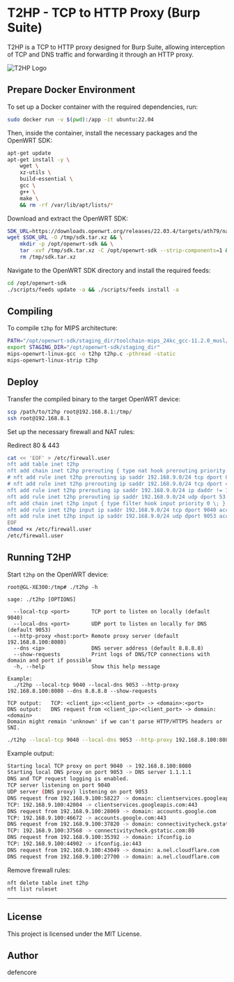 # T2HP - TCP to HTTP Proxy (Burp Suite)

T2HP is a TCP to HTTP proxy designed for Burp Suite, allowing interception of TCP and DNS traffic and forwarding it through an HTTP proxy.

![T2HP Logo](https://github.com/user-attachments/assets/ffa50d90-f24e-4a8f-b615-4b21df316198)

## Prepare Docker Environment

To set up a Docker container with the required dependencies, run:

```sh
sudo docker run -v $(pwd):/app -it ubuntu:22.04
```

Then, inside the container, install the necessary packages and the OpenWRT SDK:

```sh
apt-get update
apt-get install -y \
    wget \
    xz-utils \
    build-essential \
    gcc \
    g++ \
    make \
    && rm -rf /var/lib/apt/lists/*
```

Download and extract the OpenWRT SDK:

```sh
SDK_URL=https://downloads.openwrt.org/releases/22.03.4/targets/ath79/nand/openwrt-sdk-22.03.4-ath79-nand_gcc-11.2.0_musl.Linux-x86_64.tar.xz
wget $SDK_URL -O /tmp/sdk.tar.xz && \
    mkdir -p /opt/openwrt-sdk && \
    tar -xvf /tmp/sdk.tar.xz -C /opt/openwrt-sdk --strip-components=1 && \
    rm /tmp/sdk.tar.xz
```

Navigate to the OpenWRT SDK directory and install the required feeds:

```sh
cd /opt/openwrt-sdk
./scripts/feeds update -a && ./scripts/feeds install -a
```

## Compiling

To compile `t2hp` for MIPS architecture:

```sh
PATH="/opt/openwrt-sdk/staging_dir/toolchain-mips_24kc_gcc-11.2.0_musl/bin:${PATH}"
export STAGING_DIR="/opt/openwrt-sdk/staging_dir"
mips-openwrt-linux-gcc -o t2hp t2hp.c -pthread -static
mips-openwrt-linux-strip t2hp
```

## Deploy

Transfer the compiled binary to the target OpenWRT device:

```sh
scp /path/to/t2hp root@192.168.8.1:/tmp/
ssh root@192.168.8.1
```

Set up the necessary firewall and NAT rules:

Redirect 80 & 443
```sh
cat << 'EOF' > /etc/firewall.user
nft add table inet t2hp
nft add chain inet t2hp prerouting { type nat hook prerouting priority -100 \; }
# nft add rule inet t2hp prerouting ip saddr 192.168.9.0/24 tcp dport 80 counter dnat to 192.168.9.1:9040 # redirect only 80 TCP
# nft add rule inet t2hp prerouting ip saddr 192.168.9.0/24 tcp dport 443 counter dnat to 192.168.9.1:9040 # redirect only 443 TCP
nft add rule inet t2hp prerouting ip saddr 192.168.9.0/24 ip daddr != 192.168.9.0/24 tcp dport != 9040 counter dnat to 192.168.9.1:9040 # redirect all TCP
nft add rule inet t2hp prerouting ip saddr 192.168.9.0/24 udp dport 53 counter dnat to 192.168.9.1:9053
nft add chain inet t2hp input { type filter hook input priority 0 \; }
nft add rule inet t2hp input ip saddr 192.168.9.0/24 tcp dport 9040 accept
nft add rule inet t2hp input ip saddr 192.168.9.0/24 udp dport 9053 accept
EOF
chmod +x /etc/firewall.user
/etc/firewall.user
```


## Running T2HP

Start `t2hp` on the OpenWRT device:

```
root@GL-XE300:/tmp# ./t2hp -h

sage: ./t2hp [OPTIONS]

  --local-tcp <port>       TCP port to listen on locally (default 9040)
  --local-dns <port>       UDP port to listen on locally for DNS (default 9053)
  --http-proxy <host:port> Remote proxy server (default 192.168.8.100:8080)
  --dns <ip>               DNS server address (default 8.8.8.8)
  --show-requests          Print logs of DNS/TCP connections with domain and port if possible
  -h, --help               Show this help message

Example:
  ./t2hp --local-tcp 9040 --local-dns 9053 --http-proxy 192.168.8.100:8080 --dns 8.8.8.8 --show-requests

TCP output:   TCP: <client_ip>:<client_port> -> <domain>:<port>
DNS output:   DNS request from <client_ip>:<client_port> -> domain: <domain>
Domain might remain 'unknown' if we can't parse HTTP/HTTPS headers or SNI.
```

```sh
./t2hp --local-tcp 9040 --local-dns 9053 --http-proxy 192.168.8.100:8080 --dns 1.1.1.1 --show-requests
```

Example output:

```sh
Starting local TCP proxy on port 9040 -> 192.168.8.100:8080
Starting local DNS proxy on port 9053 -> DNS server 1.1.1.1
DNS and TCP request logging is enabled.
TCP server listening on port 9040
UDP server (DNS proxy) listening on port 9053
DNS request from 192.168.9.100:58227 -> domain: clientservices.googleapis.com
TCP: 192.168.9.100:42004 -> clientservices.googleapis.com:443
DNS request from 192.168.9.100:28069 -> domain: accounts.google.com
TCP: 192.168.9.100:46672 -> accounts.google.com:443
DNS request from 192.168.9.100:37820 -> domain: connectivitycheck.gstatic.com
TCP: 192.168.9.100:37568 -> connectivitycheck.gstatic.com:80
DNS request from 192.168.9.100:35392 -> domain: ifconfig.io
TCP: 192.168.9.100:44902 -> ifconfig.io:443
DNS request from 192.168.9.100:43049 -> domain: a.nel.cloudflare.com
DNS request from 192.168.9.100:27700 -> domain: a.nel.cloudflare.com
```

Remove firewall rules:

```
nft delete table inet t2hp
nft list ruleset
```

---

## License

This project is licensed under the MIT License.

## Author

defencore
